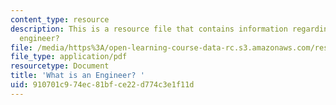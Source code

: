 ```yaml
---
content_type: resource
description: This is a resource file that contains information regarding what is an
  engineer?
file: /media/https%3A/open-learning-course-data-rc.s3.amazonaws.com/res-2-005-girls-who-build-make-your-own-wearables-workshop-spring-2015/910701c974ec81bfce22d774c3e1f11d_MITRES_2_005S15_Speaker.pdf
file_type: application/pdf
resourcetype: Document
title: 'What is an Engineer? '
uid: 910701c9-74ec-81bf-ce22-d774c3e1f11d
---
```

